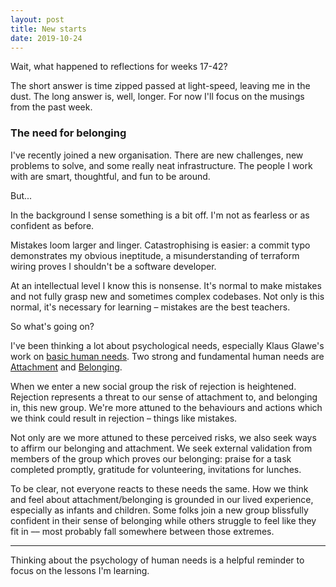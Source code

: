 ```yaml
---
layout: post
title: New starts
date: 2019-10-24
---
```


Wait, what happened to reflections for weeks 17-42?

The short answer is time zipped passed at light-speed, leaving me in the dust. The long answer is, well, longer. For now I'll focus on the musings from the past week.  

### The need for belonging

I've recently joined a new organisation. There are new challenges, new problems to solve, and some really neat infrastructure. The people I work with are smart, thoughtful, and fun to be around. 

But...

In the background I sense something is a bit off. I'm not as fearless or as confident as before. 

Mistakes loom larger and linger. Catastrophising is easier: a commit typo demonstrates my obvious ineptitude, a misunderstanding of terraform wiring proves I shouldn't be a software developer.

At an intellectual level I know this is nonsense. It's normal to make mistakes and not fully grasp new and sometimes complex codebases. Not only is this normal, it's necessary for learning – mistakes are the best teachers.

So what's going on?

I've been thinking a lot about psychological needs, especially Klaus Glawe's work on [basic human needs](https://www.thescienceofpsychotherapy.com/basic-psychological-needs/). Two strong and fundamental human needs are [Attachment](https://www.thescienceofpsychotherapy.com/glossary/attachment/) and [Belonging](https://en.wikipedia.org/wiki/Belongingness).

When we enter a new social group the risk of rejection is heightened. Rejection represents a threat to our sense of attachment to, and belonging in, this new group. We're more attuned to the behaviours and actions which we think could result in rejection – things like mistakes.

Not only are we more attuned to these perceived risks, we also seek ways to affirm our belonging and attachment. We seek external validation from members of the group which proves our belonging: praise for a task completed promptly, gratitude for volunteering, invitations for lunches. 

To be clear, not everyone reacts to these needs the same. How we think and feel about attachment/belonging is grounded in our lived experience, especially as infants and children. Some folks join a new group blissfully confident in their sense of belonging while others struggle to feel like they fit in –– most probably fall somewhere between those extremes.

_________

Thinking about the psychology of human needs is a helpful reminder to focus on the lessons I'm learning.
